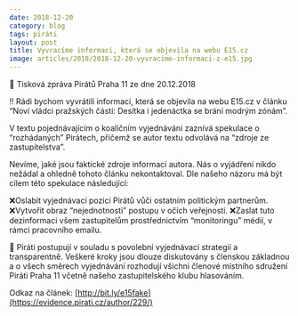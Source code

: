 ```yaml
---
date: 2018-12-20
category: blog
tags: piráti
layout: post
title: Vyvracíme informaci, která se objevila na webu E15.cz 
image: articles/2018/2018-12-20-vyvracime-informaci-z-e15.jpg
---
```


📣 Tisková zpráva Pirátů Praha 11 ze dne 20.12.2018

‼️ Rádi bychom vyvrátili informaci, která se objevila na webu E15.cz v článku “Noví vládci pražských částí: Desítka i jedenáctka se brání modrým zónám”.

V textu pojednávajícím o koaličním vyjednávání zaznívá spekulace o “rozhádaných” Pirátech, přičemž se autor textu odvolává na “zdroje ze zastupitelstva”.

Nevíme, jaké jsou faktické zdroje informací autora. Nás o vyjádření nikdo nežádal a ohledně tohoto článku nekontaktoval. Dle našeho názoru má být cílem této spekulace následující:

❌Oslabit vyjednávací pozici Pirátů vůči ostatním politickým partnerům.
❌Vytvořit obraz “nejednotnosti” postupu v očích veřejnosti.
❌Zaslat tuto dezinformaci všem zastupitelům prostřednictvím “monitoringu” médií, v rámci pracovního emailu.

🏴 Piráti postupují v souladu s povolební vyjednávací strategií a transparentně. Veškeré kroky jsou dlouze diskutovány s členskou základnou a o všech směrech vyjednávání rozhodují všichni členové místního sdružení Piráti Praha 11 včetně našeho zastupitelského klubu hlasováním.

Odkaz na článek: [http://bit.ly/e15fake](https://evidence.pirati.cz/author/229/)